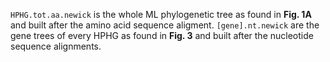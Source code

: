 `HPHG.tot.aa.newick` is the whole ML phylogenetic tree as found in **Fig. 1A** and built after the amino acid sequence aligment.
`[gene].nt.newick` are the gene trees of every HPHG as found in **Fig. 3** and built after the nucleotide sequence alignments.
